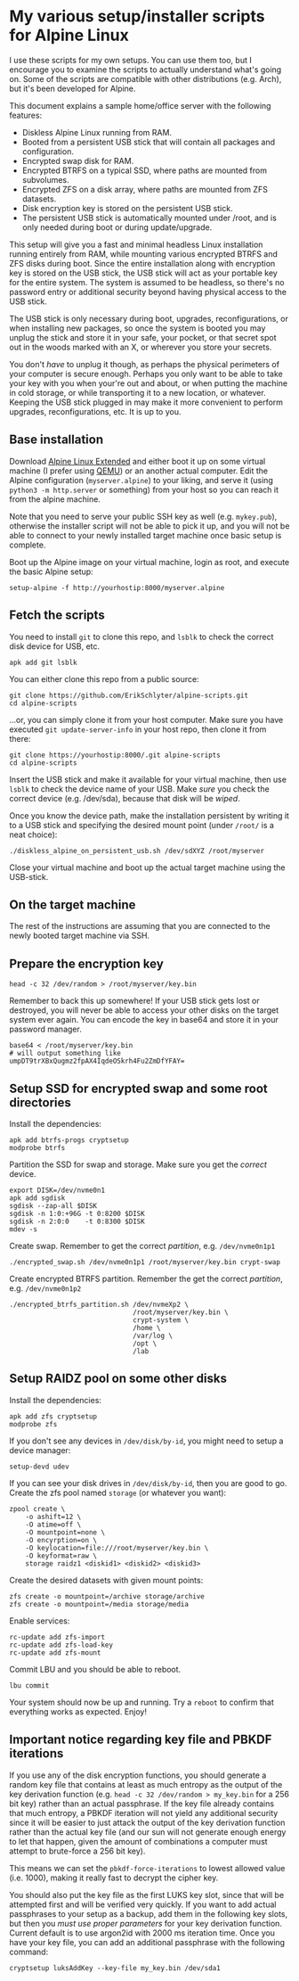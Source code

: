 My various setup/installer scripts for Alpine Linux
===================================================

I use these scripts for my own setups. You can use them too, but I encourage you
to examine the scripts to actually understand what's going on. Some of the
scripts are compatible with other distributions (e.g. Arch), but it's been
developed for Alpine.

This document explains a sample home/office server with the following features:

- Diskless Alpine Linux running from RAM.
- Booted from a persistent USB stick that will contain all packages and
  configuration.
- Encrypted swap disk for RAM.
- Encrypted BTRFS on a typical SSD, where paths are mounted from subvolumes.
- Encrypted ZFS on a disk array, where paths are mounted from ZFS datasets.
- Disk encryption key is stored on the persistent USB stick.
- The persistent USB stick is automatically mounted under /root, and is only
  needed during boot or during update/upgrade.

This setup will give you a fast and minimal headless Linux installation running
entirely from RAM, while mounting various encrypted BTRFS and ZFS disks during
boot. Since the entire installation along with encryption key is stored on the
USB stick, the USB stick will act as your portable key for the entire system.
The system is assumed to be headless, so there's no password entry or additional
security beyond having physical access to the USB stick.

The USB stick is only necessary during boot, upgrades, reconfigurations, or when
installing new packages, so once the system is booted you may unplug the stick
and store it in your safe, your pocket, or that secret spot out in the woods
marked with an X, or wherever you store your secrets.

You don't _have_ to unplug it though, as perhaps the physical perimeters of your
computer is secure enough. Perhaps you only want to be able to take your key
with you when your're out and about, or when putting the machine in cold
storage, or while transporting it to a new location, or whatever. Keeping the
USB stick plugged in may make it more convenient to perform upgrades,
reconfigurations, etc. It is up to you.


Base installation
-----------------
Download [Alpine Linux Extended](https://alpinelinux.org/downloads/) and either
boot it up on some virtual machine (I prefer using [QEMU](https://www.qemu.org))
or an another actual computer. Edit the Alpine configuration (`myserver.alpine`)
to your liking, and serve it (using `python3 -m http.server` or something) from
your host so you can reach it from the alpine machine.

Note that you need to serve your public SSH key as well (e.g. `mykey.pub`),
otherwise the installer script will not be able to pick it up, and you will not
be able to connect to your newly installed target machine once basic setup is
complete.

Boot up the Alpine image on your virtual machine, login as root, and execute the
basic Alpine setup:

    setup-alpine -f http://yourhostip:8000/myserver.alpine

Fetch the scripts
-----------------
You need to install `git` to clone this repo, and `lsblk` to check the correct
disk device for USB, etc.

    apk add git lsblk

You can either clone this repo from a public source:

    git clone https://github.com/ErikSchlyter/alpine-scripts.git
    cd alpine-scripts

...or, you can simply clone it from your host computer. Make sure you have
executed `git update-server-info` in your host repo, then clone it from there:

    git clone https://yourhostip:8000/.git alpine-scripts
    cd alpine-scripts

Insert the USB stick and make it available for your virtual machine, then use
`lsblk` to check the device name of your USB. Make *sure* you check the correct
device (e.g. /dev/sda), because that disk will be _wiped_.

Once you know the device path, make the installation persistent by writing it to
a USB stick and specifying the desired mount point (under `/root/` is a neat
choice):

    ./diskless_alpine_on_persistent_usb.sh /dev/sdXYZ /root/myserver

Close your virtual machine and boot up the actual target machine using the
USB-stick.

On the target machine
---------------------
The rest of the instructions are assuming that you are connected to the newly
booted target machine via SSH.

Prepare the encryption key
--------------------------

    head -c 32 /dev/random > /root/myserver/key.bin

Remember to back this up somewhere! If your USB stick gets lost or destroyed,
you will never be able to access your other disks on the target system ever
again. You can encode the key in base64 and store it in your password manager.

    base64 < /root/myserver/key.bin
    # will output something like umpDT9trXBxQugmz2fpAX4IqdeOSkrh4Fu2ZmDfYFAY=


Setup SSD for encrypted swap and some root directories
------------------------------------------------------
Install the dependencies:

    apk add btrfs-progs cryptsetup
    modprobe btrfs

Partition the SSD for swap and storage. Make sure you get the _correct_ device.

    export DISK=/dev/nvme0n1
    apk add sgdisk
    sgdisk --zap-all $DISK
    sgdisk -n 1:0:+96G -t 0:8200 $DISK
    sgdisk -n 2:0:0    -t 0:8300 $DISK
    mdev -s

Create swap. Remember to get the correct _partition_, e.g. `/dev/nvme0n1p1`

    ./encrypted_swap.sh /dev/nvme0n1p1 /root/myserver/key.bin crypt-swap

Create encrypted BTRFS partition. Remember the get the correct _partition_, e.g.
`/dev/nvme0n1p2`

    ./encrypted_btrfs_partition.sh /dev/nvmeXp2 \
                                   /root/myserver/key.bin \
                                   crypt-system \
                                   /home \
                                   /var/log \
                                   /opt \
                                   /lab

Setup RAIDZ pool on some other disks
------------------------------------
Install the dependencies:

    apk add zfs cryptsetup
    modprobe zfs

If you don't see any devices in `/dev/disk/by-id`, you might need to setup a
device manager:

    setup-devd udev

If you can see your disk drives in `/dev/disk/by-id`, then you are good to go.
Create the zfs pool named `storage` (or whatever you want):

    zpool create \
        -o ashift=12 \
        -O atime=off \
        -O mountpoint=none \
        -O encyrption=on \
        -O keylocation=file:///root/myserver/key.bin \
        -O keyformat=raw \
        storage raidz1 <diskid1> <diskid2> <diskid3>

Create the desired datasets with given mount points:

    zfs create -o mountpoint=/archive storage/archive
    zfs create -o mountpoint=/media storage/media

Enable services:

    rc-update add zfs-import
    rc-update add zfs-load-key
    rc-update add zfs-mount

Commit LBU and you should be able to reboot.

    lbu commit

Your system should now be up and running. Try a `reboot` to confirm that
everything works as expected. Enjoy!



Important notice regarding key file and PBKDF iterations
--------------------------------------------------------
If you use any of the disk encryption functions, you should generate a random
key file that contains at least as much entropy as the output of the key
derivation function (e.g. `head -c 32 /dev/random > my_key.bin` for a 256 bit
key) rather than an actual passphrase. If the key file already contains that
much entropy, a PBKDF iteration will not yield any additional security since it
will be easier to just attack the output of the key derivation function rather
than the actual key file (and our sun will not generate enough energy to let
that happen, given the amount of combinations a computer must attempt to
brute-force a 256 bit key).

This means we can set the `pbkdf-force-iterations` to lowest allowed value (i.e.
1000), making it really fast to decrypt the cipher key.

You should also put the key file as the first LUKS key slot, since that will be
attempted first and will be verified very quickly. If you want to add actual
passphrases to your setup as a backup, add them in the following key slots, but
then you *must use proper parameters* for your key derivation function. Current
default is to use argon2id with 2000 ms iteration time. Once you have your key
file, you can add an additional passphrase with the following command:

    cryptsetup luksAddKey --key-file my_key.bin /dev/sda1


